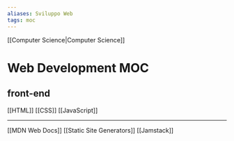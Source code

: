 ```yaml
---
aliases: Sviluppo Web
tags: moc
---
```

[[Computer Science|Computer Science]]
# Web Development MOC

## front-end
[[HTML]]
[[CSS]]
[[JavaScript]]

---
[[MDN Web Docs]]
[[Static Site Generators]]
[[Jamstack]]